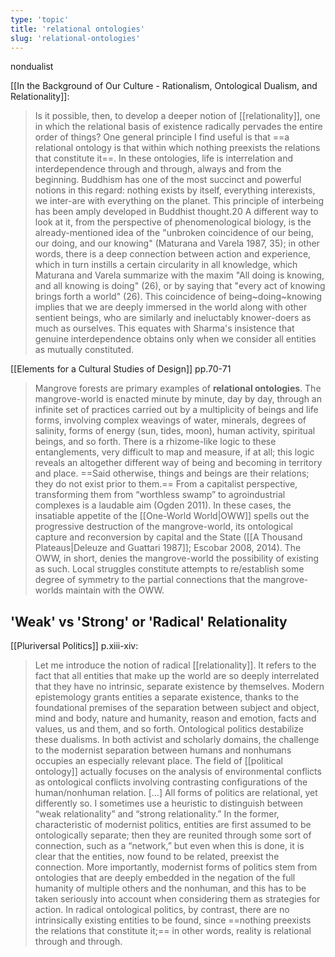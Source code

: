 ```yaml
---
type: 'topic'
title: 'relational ontologies'
slug: 'relational-ontologies'
---
```


nondualist

[[In the Background of Our Culture - Rationalism, Ontological Dualism, and Relationality]]:
>Is it pos­si­ble, then, to develop a deeper notion of [[relationality]], one in which the relational basis of existence radically pervades the entire order of t­hings? One general princip­le I find useful is that ==a relational ontology is that within which nothing preexists the relations that constitute it==. In t­hese ontologies, life is interrelation and interdependence through and through, always and from the beginning. Buddhism has one of the most succinct and power­ful notions in this regard: nothing exists by itself, every­thing interexists, we inter-are with every­thing on the planet. This princip­le of interbeing has been amply developed in Buddhist thought.20 A dif­fer­ent way to look at it, from the perspective of phenomenological biology, is the already-­mentioned idea of the "unbroken coincidence of our being, our doing, and our knowing" (Maturana and Varela 1987, 35); in other words, ­there is a deep connection between action and experience, which in turn instills a certain circularity in all knowledge, which Maturana and Varela summarize with the maxim "All ­doing is knowing, and all knowing is ­doing" (26), or by saying that "­every act of knowing brings forth a world" (26). This coincidence of being~­doing~knowing implies that we are deeply immersed in the world along with other sentient beings, who are similarly and ineluctably knower-­doers as much as ourselves. This equates with Sharma's insistence that genuine interdependence obtains only when we consider all entities as mutually constituted.

[[Ele­ments for a Cultural Studies of Design]] pp.70-71
>Mangrove forests are primary examples of **relational ontologies**. The mangrove-world is enacted minute by minute, day by day, through an infinite set of practices carried out by a multiplicity of beings and life forms, involving complex weavings of water, minerals, degrees of salinity, forms of energy (sun, tides, moon), human activity, spiritual beings, and so forth. There is a rhizome-like logic to these entanglements, very difficult to map and measure, if at all; this logic reveals an altogether different way of being and becoming in territory and place. ==Said otherwise, things and beings are their relations; they do not exist prior to them.== From a capitalist perspective, transforming them from “worthless swamp” to agroindustrial complexes is a laudable aim (Ogden 2011). In these cases, the insatiable appetite of the [[One-World World|OWW]] spells out the progressive destruction of the mangrove-world, its ontological capture and reconversion by capital and the State ([[A Thousand Plateaus|Deleuze and Guattari 1987]]; Escobar 2008, 2014). The OWW, in short, denies the mangrove-world the possibility of existing as such. Local struggles constitute attempts to re/establish some degree of symmetry to the partial connections that the mangrove-worlds maintain with the OWW.


## 'Weak' vs 'Strong' or 'Radical' Relationality

[[Pluriversal Politics]] p.xiii-xiv:
>Let me introduce the notion of radical [[relationality]]. It refers to the fact that all entities that make up the world are so deeply interrelated that they have no intrinsic, separate existence by themselves. Modern epistemology grants entities a separate existence, thanks to the foundational premises of the separation between subject and object, mind and body, nature and humanity, reason and emotion, facts and values, us and them, and so forth. Ontological politics destabilize these dualisms. In both activist and scholarly domains, the challenge to the modernist separation between humans and nonhumans occupies an especially relevant place. The field of [[political ontology]] actually focuses on the analysis of environmental conflicts as ontological conflicts involving contrasting configurations of the human/nonhuman relation.
>\[...] All forms of politics are relational, yet differently so. I sometimes use a heuristic to distinguish between “weak relationality” and “strong relationality.” In the former, characteristic of modernist politics, entities are first assumed to be ontologically separate; then they are reunited through some sort of connection, such as a “network,” but even when this is done, it is clear that the entities, now found to be related, preexist the connection. More importantly, modernist forms of politics stem from ontologies that are deeply embedded in the negation of the full humanity of multiple others and the nonhuman, and this has to be taken seriously into account when considering them as strategies for action. In radical ontological politics, by contrast, there are no intrinsically existing entities to be found, since ==nothing preexists the relations that constitute it;== in other words, reality is relational through and through.